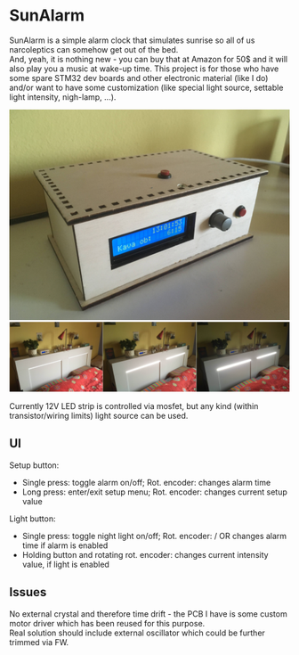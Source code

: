 # SunAlarm
SunAlarm is a simple alarm clock that simulates sunrise so all of us narcoleptics can somehow get out of the bed.  
And, yeah, it is nothing new - you can buy that at Amazon for 50$ and it will also play you a music at wake-up time. This project is for those who have some spare STM32 dev boards and other electronic material (like I do) and/or want to have some customization (like special light source, settable light intensity, nigh-lamp, ...).

![SunAlarm](images/SunAlarm_case.jpg)  
![sunrise - intensity growing](images/sunrise.jpg)  

Currently 12V LED strip is controlled via mosfet, but any kind (within transistor/wiring limits) light source can be used.


## UI
Setup button:
* Single press: toggle alarm on/off; Rot. encoder: changes alarm time
* Long press: enter/exit setup menu; Rot. encoder: changes current setup value

Light button:
* Single press: toggle night light on/off; Rot. encoder: / OR changes alarm time if alarm is enabled
* Holding button and rotating rot. encoder: changes current intensity value, if light is enabled

## Issues
No external crystal and therefore time drift - the PCB I have is some custom motor driver which has been reused for this purpose.  
Real solution should include external oscillator which could be further trimmed via FW.
